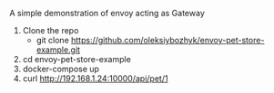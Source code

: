 A simple demonstration of envoy acting as Gateway

1. Clone the repo
   - git clone https://github.com/oleksiybozhyk/envoy-pet-store-example.git
2. cd envoy-pet-store-example
3. docker-compose up
4. curl http://192.168.1.24:10000/api/pet/1
